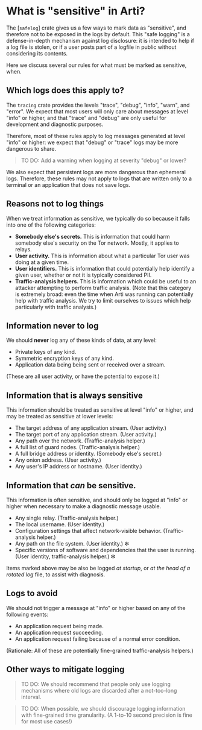 # What is "sensitive" in Arti?

The [`safelog`] crate gives us a few ways to mark data as "sensitive",
and therefore not to be exposed in the logs by default.  This "safe
logging" is a defense-in-depth mechanism against log disclosure: it is
intended to help if a log file is stolen, or if a user posts part of a
logfile in public without considering its contents.

Here we discuss several our rules for what must be marked as sensitive,
when.

## Which logs does this apply to?

The `tracing` crate provides the levels "trace", "debug", "info",
"warn", and "error".   We expect that most users will only care about
messages at level "info" or higher, and that "trace" and "debug" are
only useful for development and diagnostic purposes.

Therefore, most of these rules apply to log messages generated at level
"info" or higher: we expect that "debug" or "trace" logs may be more
dangerous to share.

> TO DO: Add a warning when logging at severity "debug" or lower?

We also expect that persistent logs are more dangerous than ephemeral
logs.  Therefore, these rules may not apply to logs that are written
only to a terminal or an application that does not save logs.


## Reasons not to log things

When we treat information as sensitive, we typically do so because it
falls into one of the following categories:

  * **Somebody else's secrets.** This is information that could harm
    somebody else's security on the Tor network. Mostly, it applies to
    relays.
  * **User activity.** This is information about what a particular Tor
    user was doing at a given time.
  * **User identifiers.** This is information that could potentially
    help identify a given user, whether or not it is typically
    considered PII.
  * **Traffic-analysis helpers.** This is information which could be
    useful to an attacker attempting to perform traffic analysis.  (Note
    that this category is extremely broad: even the time when Arti was
    running can potentially help with traffic analysis. We try to limit
    ourselves to issues which help particularly with traffic analysis.)


## Information never to log

We should **never** log any of these kinds of data, at any level:

  * Private keys of any kind.
  * Symmetric encryption keys of any kind.
  * Application data being being sent or received over a stream.

(These are all user activity, or have the potential to expose it.)


## Information that is always sensitive

This information should be treated as sensitive at level "info" or
higher, and may be treated as sensitive at lower levels:

  * The target address of any application stream. (User activity.)
  * The target port of any application stream. (User activity.)
  * Any path over the network. (Traffic-analysis helper.)
  * A full list of guard nodes. (Traffic-analysis helper.)
  * A full bridge address or identity. (Somebody else's secret.)
  * Any onion address. (User activity.)
  * Any user's IP address or hostname. (User identity.)

## Information that _can_ be sensitive.

This information is often sensitive, and should only be logged at
"info" or higher when necessary to make a diagnostic message usable.

  * Any single relay. (Traffic-analysis helper.)
  * The local username. (User identity.)
  * Configuration settings that affect network-visible
    behavior. (Traffic-analysis helper.)
  * Any path on the file system. (User identity.) ❇
  * Specific versions of software and dependencies that the user is
    running. (User identity, traffic-analysis helper.) ❇

Items marked above may be also be logged _at startup_, or _at the head
of a rotated log_ file, to assist with diagnosis.



## Logs to avoid

We should not trigger a message at "info" or higher based on any of the
following events:

  * An application request being made.
  * An application request succeeding.
  * An application request failing because of a normal error condition.

(Rationale: All of these are potentially fine-grained traffic-analysis
helpers.)



## Other ways to mitigate logging

> TO DO: We should recommend that people only use logging mechanisms
> where old logs are discarded after a not-too-long interval.

> TO DO: When possible, we should discourage logging information with
> fine-grained time granularity.  (A 1-to-10 second precision is fine for
> most use cases!)
